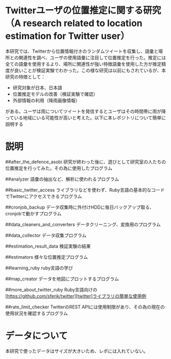 Twitterユーザの位置推定に関する研究（A research related to location estimation for Twitter user）
==
本研究では、Twitterから位置情報付きのランダムツイートを収集し、語彙と場所との関連性を調べ、ユーザの使用語彙に注目して位置推定を行った。推定には全ての語彙を使用するより、場所に関連性が強い特徴語彙を使用した方が推定精度が良いことが検証実験でわかった。この様な研究は以前にもされているが、本研究の特徴として：
* 研究対象が日本、日本語
* 位置推定モデルの改善（検証実験で確認）
* 外部情報の利用（降雨画像情報）

がある。ユーザは雨についてツイートを発信するとユーザはその時間帯に雨が降っている地域にいる可能性が高いと考えた。以下に本レポジトリについて簡単に説明する

説明
==

##after_the_defence_asobi
研究が終わった後に、遊びとして研究室の人たちの位置推定を行ってみた。その為に使用したプログラム

##analyzer
語彙の抽出など、解析に使われるプログラム

##basic_twitter_access
ライブラリなどを使わず、Ruby言語の基本的なコードでTwitterにアクセスできるプログラム

##cronjob_backup
データ収集時に外付けHDDに毎日バックアップ取る、cronjobで動かすプログラム

##data_cleaners_and_converters
データクリーニング、変換用のプログラム

##data_collector
データ収集プログラム

##estimation_result_data
検証実験の結果

##estimators
様々な位置推定プログラム

##learning_ruby
ruby言語の学び

##map_creator
データを地図にプロットするプログラム

##more_about_twitter_ruby
Ruby言語向けの[https://github.com/sferik/twitter][twitter]ライブラリの簡単な使用例

##rate_limit_checker
TwitterのREST APIには使用制限があり、その為の現在の使用状況を確認するプログラム

データについて
==
本研究で使ったデータはサイズが大きいため、レポには入れていない。





